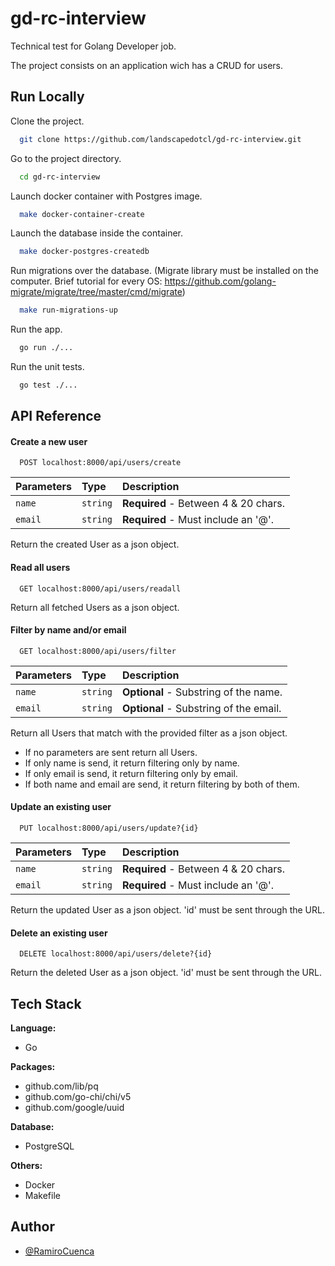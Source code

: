 
# gd-rc-interview

Technical test for Golang Developer job.

The project consists on an application wich has a CRUD for users.

## Run Locally

Clone the project.

```bash
  git clone https://github.com/landscapedotcl/gd-rc-interview.git
```

Go to the project directory.

```bash
  cd gd-rc-interview
```

Launch docker container with Postgres image.

```bash
  make docker-container-create
```

Launch the database inside the container.

```bash
  make docker-postgres-createdb
```

Run migrations over the database. (Migrate library must be installed on the computer. Brief tutorial for every OS: https://github.com/golang-migrate/migrate/tree/master/cmd/migrate)

```bash
  make run-migrations-up
```

Run the app.

```bash
  go run ./... 
```

Run the unit tests.

```bash
  go test ./... 
```

  
## API Reference

#### Create a new user

```http
  POST localhost:8000/api/users/create
```

| Parameters | Type     | Description                |
| :-------- | :------- | :------------------------- |
| `name` | `string` | **Required** - Between 4 & 20 chars.|
| `email` | `string` | **Required** - Must include an '@'.|

Return the created User as a json object.

#### Read all users

```http
  GET localhost:8000/api/users/readall
```

Return all fetched Users as a json object.

#### Filter by name and/or email

```http
  GET localhost:8000/api/users/filter
```

| Parameters | Type     | Description                |
| :-------- | :------- | :------------------------- |
| `name` | `string` | **Optional** - Substring of the name.|
| `email` | `string` | **Optional** - Substring of the email.|

Return all Users that match with the provided filter as a json object.
- If no parameters are sent return all Users.
- If only name is send, it return filtering only by name.
- If only email is send, it return filtering only by email.
- If both name and email are send, it return filtering by both of them.


#### Update an existing user

```http
  PUT localhost:8000/api/users/update?{id}
```

| Parameters | Type     | Description                |
| :-------- | :------- | :------------------------- |
| `name` | `string` | **Required** - Between 4 & 20 chars.|
| `email` | `string` | **Required** - Must include an '@'.|

Return the updated User as a json object. 'id' must be sent through the URL.


#### Delete an existing user

```http
  DELETE localhost:8000/api/users/delete?{id}
```
Return the deleted User as a json object. 'id' must be sent through the URL.

## Tech Stack

**Language:**
- Go

**Packages:** 
- github.com/lib/pq
- github.com/go-chi/chi/v5
- github.com/google/uuid


**Database:**
- PostgreSQL

**Others:**
- Docker
- Makefile

  
## Author

- [@RamiroCuenca](https://www.linkedin.com/in/ramiro-cuenca-salinas-749a2020a/)

  